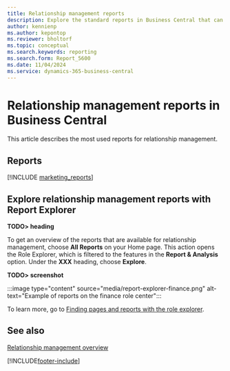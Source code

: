 ```yaml
---
title: Relationship management reports
description: Explore the standard reports in Business Central that can help you track and manage your relationship management initiatives.
author: kennienp
ms.author: kepontop
ms.reviewer: bholtorf
ms.topic: conceptual
ms.search.keywords: reporting
ms.search.form: Report_5600
ms.date: 11/04/2024
ms.service: dynamics-365-business-central
---
```


# Relationship management reports in Business Central

This article describes the most used reports for relationship management.


## Reports

[!INCLUDE [marketing_reports](includes/marketing-reports-include.md)]


## Explore relationship management reports with Report Explorer

**TODO> heading**

To get an overview of the reports that are available for relationship management, choose **All Reports** on your Home page. This action opens the Role Explorer, which is filtered to the features in the **Report & Analysis** option. Under the **XXX** heading, choose **Explore**.

**TODO> screenshot**

:::image type="content" source="media/report-explorer-finance.png" alt-text="Example of reports on the finance role center":::

To learn more, go to [Finding pages and reports with the role explorer](ui-role-explorer.md).


## See also

[Relationship management overview](marketing-relationship-management.md)  

[!INCLUDE[footer-include](includes/footer-banner.md)]